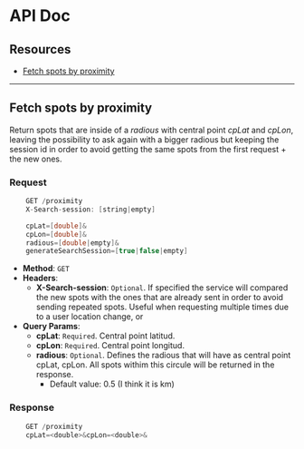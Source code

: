 # API Doc

## Resources
* [ Fetch spots by proximity](#fetch-spots-by-proximity)


----
## Fetch spots by proximity

Return spots that are inside of a *radious* with central point *cpLat* and *cpLon*, leaving the possibility to ask again with a bigger radious but keeping the session id in order to avoid getting the same spots from the first request + the new ones.


### Request

``` h
    GET /proximity
    X-Search-session: [string|empty]

    cpLat=[double]&
    cpLon=[double]&
    radious=[double|empty]&
    generateSearchSession=[true|false|empty]
```
* **Method**: `GET`
* **Headers**:
    * **X-Search-session**: `Optional`. If specified the service will compared the new spots with the ones that are already sent in order to avoid sending repeated spots. Useful when requesting multiple times due to a user location change, or 
* **Query Params**:
    * **cpLat**: `Required`. Central point latitud.
    * **cpLon**: `Required`. Central point longitud.
    * **radious**: `Optional`. Defines the radious that will have as central point cpLat, cpLon. All spots withim this circule will be returned in the response.
        * Default value: 0.5 (I think it is km)

### Response

``` javascript
    GET /proximity
    cpLat=<double>&cpLon=<double>&
```
